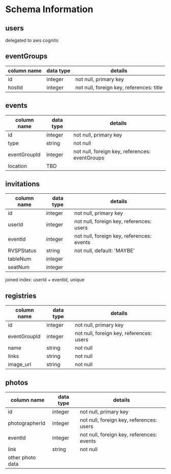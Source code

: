 # Schema Information

## users
delegated to aws cognito

## eventGroups
column name | data type | details
------------|-----------|-----------------------
id          | integer   | not null, primary key
hostId      | integer   | not null, foreign key, references: title       | string    | not null

## events
column name    | data type | details
---------------|-----------|-----------------------
id             | integer   | not null, primary key
type           | string    | not null
eventGroupId   | integer   | not null, foreign key, references: eventGroups
location       | TBD       |


## invitations
column name | data type | details
------------|-----------|-----------------------
id          | integer   | not null, primary key
userId      | integer   | not null, foreign key, references: users
eventId     | integer   | not null, foreign key, references: events
RVSPStatus  | string    | not null, default: 'MAYBE'
tableNum    | integer   |
seatNum     | integer   |

joined index: userId + eventId, unique

## registries
column name    | data type | details
---------------|-----------|-----------------------
id             | integer   | not null, primary key
eventGroupId   | integer   | not null, foreign key, references: users
name           | string    | not null
links          | string    | not null
image_url      | string    | not null

## photos
column name      | data type | details
-----------------|-----------|-----------------------
id               | integer   | not null, primary key
photographerId   | integer   | not null, foreign key, references: users
eventId          | integer   | not null, foreign key, references: events
link             | string    | not null
other photo data |
